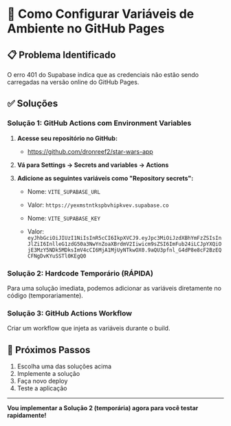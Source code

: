 # 🔧 Como Configurar Variáveis de Ambiente no GitHub Pages

## 📋 Problema Identificado
O erro 401 do Supabase indica que as credenciais não estão sendo carregadas na versão online do GitHub Pages.

## ✅ Soluções

### Solução 1: GitHub Actions com Environment Variables

1. **Acesse seu repositório no GitHub:**
   - https://github.com/dronreef2/star-wars-app

2. **Vá para Settings → Secrets and variables → Actions**

3. **Adicione as seguintes variáveis como "Repository secrets":**
   - Nome: `VITE_SUPABASE_URL`
   - Valor: `https://yexmstntkspbvhipkvev.supabase.co`
   
   - Nome: `VITE_SUPABASE_KEY` 
   - Valor: `eyJhbGciOiJIUzI1NiIsInR5cCI6IkpXVCJ9.eyJpc3MiOiJzdXBhYmFzZSIsInJlZiI6InlleG1zdG50a3NwYnZoaXBrdmV2Iiwicm9sZSI6ImFub24iLCJpYXQiOjE3MzY5NDk5MDksImV4cCI6MjA1MjUyNTkwOX0.9aQU3pfnl_G4dP8e8cF2BzEQCFNgDvKYuSSTl0KEgQ0`

### Solução 2: Hardcode Temporário (RÁPIDA)

Para uma solução imediata, podemos adicionar as variáveis diretamente no código (temporariamente).

### Solução 3: GitHub Actions Workflow

Criar um workflow que injeta as variáveis durante o build.

## 🚀 Próximos Passos

1. Escolha uma das soluções acima
2. Implemente a solução
3. Faça novo deploy
4. Teste a aplicação

---

**Vou implementar a Solução 2 (temporária) agora para você testar rapidamente!**
